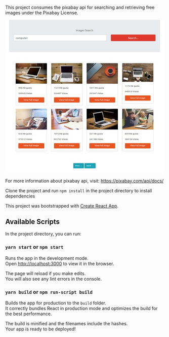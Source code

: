 
This project consumes the pixabay api for searching and retrieving free images under the Pixabay License.

![react-pixabay-client](https://github.com/reiarseni/react-pixabay-client/blob/master/React%20Pixabay%20App.jpg)

For more information about pixabay api, visit:
https://pixabay.com/api/docs/


Clone the project and run `npm install` in the project directory to install dependencies


This project was bootstrapped with [Create React App](https://github.com/facebook/create-react-app).

## Available Scripts

In the project directory, you can run:

### `yarn start` or `npm start`

Runs the app in the development mode.<br />
Open [http://localhost:3000](http://localhost:3000) to view it in the browser.

The page will reload if you make edits.<br />
You will also see any lint errors in the console.

### `yarn build` or `npm run-script build`

Builds the app for production to the `build` folder.<br />
It correctly bundles React in production mode and optimizes the build for the best performance.

The build is minified and the filenames include the hashes.<br />
Your app is ready to be deployed!
